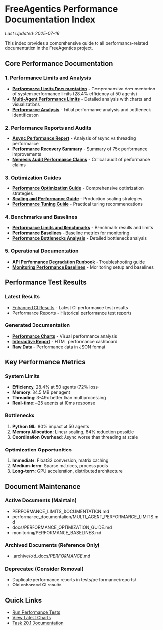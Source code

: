 # FreeAgentics Performance Documentation Index

*Last Updated: 2025-07-16*

This index provides a comprehensive guide to all performance-related documentation in the FreeAgentics project.

## Core Performance Documentation

### 1. Performance Limits and Analysis
- **[Performance Limits Documentation](PERFORMANCE_LIMITS_DOCUMENTATION.md)** - Comprehensive documentation of system performance limits (28.4% efficiency at 50 agents)
- **[Multi-Agent Performance Limits](performance_documentation/MULTI_AGENT_PERFORMANCE_LIMITS.md)** - Detailed analysis with charts and visualizations
- **[Performance Analysis](PERFORMANCE_ANALYSIS.md)** - Initial performance analysis and bottleneck identification

### 2. Performance Reports and Audits
- **[Async Performance Report](ASYNC_PERFORMANCE_REPORT.md)** - Analysis of async vs threading performance
- **[Performance Recovery Summary](PERFORMANCE_RECOVERY_SUMMARY.md)** - Summary of 75x performance improvements
- **[Nemesis Audit Performance Claims](NEMESIS_AUDIT_PERFORMANCE_CLAIMS.md)** - Critical audit of performance claims

### 3. Optimization Guides
- **[Performance Optimization Guide](docs/PERFORMANCE_OPTIMIZATION_GUIDE.md)** - Comprehensive optimization strategies
- **[Scaling and Performance Guide](docs/operations/SCALING_AND_PERFORMANCE_OPTIMIZATION_GUIDE.md)** - Production scaling strategies
- **[Performance Tuning Guide](benchmarks/performance_tuning_guide.md)** - Practical tuning recommendations

### 4. Benchmarks and Baselines
- **[Performance Limits and Benchmarks](docs/performance/PERFORMANCE_LIMITS_AND_BENCHMARKS.md)** - Benchmark results and limits
- **[Performance Baselines](monitoring/PERFORMANCE_BASELINES.md)** - Baseline metrics for monitoring
- **[Performance Bottlenecks Analysis](docs/PERFORMANCE_BOTTLENECKS_ANALYSIS.md)** - Detailed bottleneck analysis

### 5. Operational Documentation
- **[API Performance Degradation Runbook](docs/runbooks/api_performance_degradation.md)** - Troubleshooting guide
- **[Monitoring Performance Baselines](docs/monitoring/PERFORMANCE_BASELINES.md)** - Monitoring setup and baselines

## Performance Test Results

### Latest Results
- [Enhanced CI Results](tests/performance/enhanced_ci_results/) - Latest CI performance test results
- [Performance Reports](tests/performance/reports/) - Historical performance test reports

### Generated Documentation
- **[Performance Charts](performance_documentation/charts/)** - Visual performance analysis
- **[Interactive Report](performance_documentation/performance_report.html)** - HTML performance dashboard
- **[Raw Data](performance_documentation/performance_data.json)** - Performance data in JSON format

## Key Performance Metrics

### System Limits
- **Efficiency**: 28.4% at 50 agents (72% loss)
- **Memory**: 34.5 MB per agent
- **Threading**: 3-49x better than multiprocessing
- **Real-time**: ~25 agents at 10ms response

### Bottlenecks
1. **Python GIL**: 80% impact at 50 agents
2. **Memory Allocation**: Linear scaling, 84% reduction possible
3. **Coordination Overhead**: Async worse than threading at scale

### Optimization Opportunities
1. **Immediate**: Float32 conversion, matrix caching
2. **Medium-term**: Sparse matrices, process pools
3. **Long-term**: GPU acceleration, distributed architecture

## Document Maintenance

### Active Documents (Maintain)
- PERFORMANCE_LIMITS_DOCUMENTATION.md
- performance_documentation/MULTI_AGENT_PERFORMANCE_LIMITS.md
- docs/PERFORMANCE_OPTIMIZATION_GUIDE.md
- monitoring/PERFORMANCE_BASELINES.md

### Archived Documents (Reference Only)
- .archive/old_docs/*PERFORMANCE*.md

### Deprecated (Consider Removal)
- Duplicate performance reports in tests/performance/reports/
- Old enhanced CI results

## Quick Links

- [Run Performance Tests](scripts/generate_performance_documentation.py)
- [View Latest Charts](performance_documentation/charts/)
- [Task 20.1 Documentation](CLEANUP_PLAN_20250716_TASK_20_1.md)